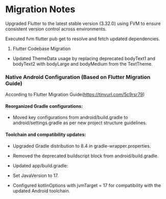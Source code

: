 # Migration Notes
Upgraded Flutter to the latest stable version (3.32.0) using FVM to ensure consistent version control across environments.

Executed fvm flutter pub get to resolve and fetch updated dependencies.

1. Flutter Codebase Migration

- Updated ThemeData usage by replacing deprecated bodyText1 and bodyText2 with bodyLarge and bodyMedium from the TextTheme.

### Native Android Configuration (Based on Flutter Migration Guide)
According to Flutter Migration Guide(https://tinyurl.com/5c9rsr79)

#### Reorganized Gradle configurations:

- Moved key configurations from android/build.gradle to android/settings.gradle as per new project structure guidelines.

####  Toolchain and compatibility updates:

- Upgraded Gradle distribution to 8.4 in gradle-wrapper.properties.

- Removed the deprecated buildscript block from android/build.gradle.

- Updated app/build.gradle:

- Set JavaVersion to 17.

- Configured kotlinOptions with jvmTarget = 17 for compatibility with the updated Android toolchain.


   